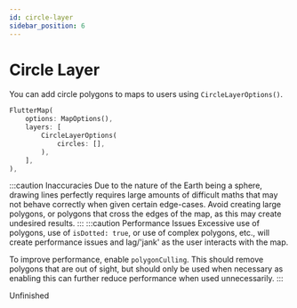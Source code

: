 ```yaml
---
id: circle-layer
sidebar_position: 6
---
```


# Circle Layer

You can add circle polygons to maps to users using `CircleLayerOptions()`.

``` dart
FlutterMap(
    options: MapOptions(),
    layers: [
        CircleLayerOptions(
            circles: [],
        ),
    ],
),
```

:::caution Inaccuracies
Due to the nature of the Earth being a sphere, drawing lines perfectly requires large amounts of difficult maths that may not behave correctly when given certain edge-cases. Avoid creating large polygons, or polygons that cross the edges of the map, as this may create undesired results.
:::
:::caution Performance Issues
Excessive use of polygons, use of `isDotted: true`, or use of complex polygons, etc., will create performance issues and lag/'jank' as the user interacts with the map.

To improve performance, enable `polygonCulling`. This should remove polygons that are out of sight, but should only be used when necessary as enabling this can further reduce performance when used unnecessarily.
:::

Unfinished
